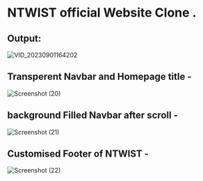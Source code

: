  #  NTWIST official Website Clone .


 ## Output: 
![VID_20230901164202]()

 ## Transperent Navbar and Homepage title -
 ![Screenshot (20)](https://github.com/MalharMane/react-finmee-project/assets/104439115/3ea8355d-bccf-4786-834c-c15b553cba41)

 ## background Filled Navbar after scroll -
 ![Screenshot (21)](https://github.com/MalharMane/react-finmee-project/assets/104439115/b42f0176-020f-407a-a5e8-2047941be3e2)

## Customised Footer of NTWIST -  
 
![Screenshot (22)](https://github.com/MalharMane/react-finmee-project/assets/104439115/49f47d47-48d8-46f6-a066-be4953d1b9de)





